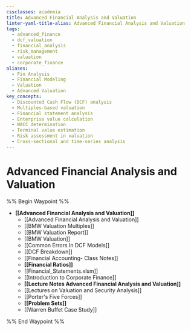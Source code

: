 ```yaml
---
cssclasses: academia
title: Advanced Financial Analysis and Valuation
linter-yaml-title-alias: Advanced Financial Analysis and Valuation
tags:
  - advanced_finance
  - dcf_valuation
  - financial_analysis
  - risk_management
  - valuation
  - corporate_finance
aliases:
  - Fin Analysis
  - Financial Modeling
  - Valuation
  - Advanced Valuation
key_concepts:
  - Discounted Cash Flow (DCF) analysis
  - Multiples-based valuation
  - Financial statement analysis
  - Enterprise value calculation
  - WACC determination
  - Terminal value estimation
  - Risk assessment in valuation
  - Cross-sectional and time-series analysis
---
```


# Advanced Financial Analysis and Valuation

%% Begin Waypoint %%
- **[[Advanced Financial Analysis and Valuation]]**
	- [[Advanced Financial Analysis and Valuation]]
	- [[BMW Valuation Multiples]]
	- [[BMW Valuation Report]]
	- [[BMW Valuation]]
	- [[Common Errors In DCF Models]]
	- [[DCF Breakdown]]
	- [[Financial Accounting- Class Notes]]
	- **[[Financial Ratios]]**
	- [[Financial_Statements.xlsm]]
	- [[Introduction to Corporate Finance]]
	- **[[Lecture Notes Advanced Financial Analysis and Valuation]]**
	- [[Lectures on Valuation and Security Analysis]]
	- [[Porter's Five Forces]]
	- **[[Problem Sets]]**
	- [[Warren Buffet Case Study]]

%% End Waypoint %%